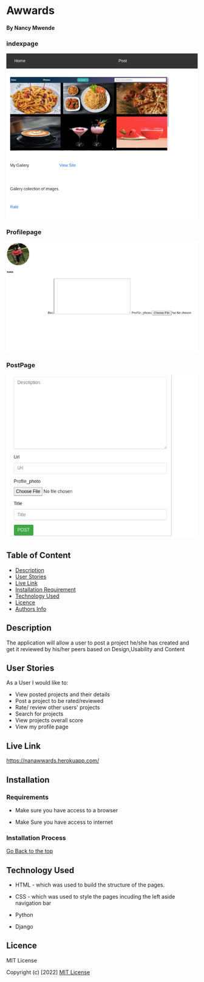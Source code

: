 # Awwards

#### By Nancy Mwende

### indexpage
![nancy](/static/images/instadep.png)

### Profilepage
![nancy](/static/images/profile.png)

### PostPage
![nancy](/static/images/post.png)

## Table of Content

+ [Description](#description)
+ [User Stories](#user-stories)
+ [Live Link](#live-link)
+ [Installation Requirement](#Installation)
+ [Technology Used](#technology-used)
+ [Licence](#licence)
+ [Authors Info](#author-Info)

## Description
<p>The application will allow a user to post a project he/she has created and get it reviewed by his/her peers based on Design,Usability and Content</p>

## User Stories
<P>As a User I would like to:</p>

* View posted projects and their details
* Post a project to be rated/reviewed
* Rate/ review other users' projects
* Search for projects 
* View projects overall score
* View my profile page

## Live Link
https://nanawwards.herokuapp.com/

## Installation

### Requirements

* Make sure you have access to a browser

* Make Sure you have access to internet

### Installation Process

[Go Back to the top](Awwards)


## Technology Used
* HTML - which was used to build the structure of the pages.

* CSS - which was used to style the pages incuding the left aside navigation bar

* Python 

* Django

## Licence

MIT License

Copyright (c) [2022] [MIT License](LICENCE)